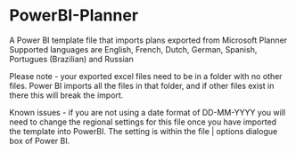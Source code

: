 # PowerBI-Planner
A Power BI template file that imports plans exported from Microsoft Planner
Supported languages are English, French, Dutch, German, Spanish, Portugues (Brazilian) and Russian


Please note - your exported excel files need to be in a folder with no other files.  Power BI imports all the files in that folder, and if other files exist in there this will break the import.

Known issues - if you are not using a date format of DD-MM-YYYY you will need to change the regional settings for this file once you have imported the template into PowerBI.  The setting is within the file | options dialogue box of Power BI.  

